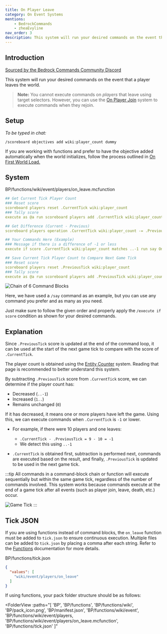 ```yaml
---
title: On Player Leave
category: On Event Systems
mentions:
    - BedrockCommands
    - zheaEvyline
nav_order: 3
description: This system will run your desired commands on the event that a player leaves the world.
---
```


## Introduction

[Sourced by the Bedrock Commands Community Discord](https://discord.gg/SYstTYx5G5)

This system will run your desired commands on the event that a player leaves the world.

> **Note:** You cannot execute commands on *players* that leave using target selectors. However, you can use the [On Player Join](/commands/on-player-join) system to execute commands when they rejoin.

## Setup

*To be typed in chat:*

`/scoreboard objectives add wiki:player_count dummy`

If you are working with functions and prefer to have the objective added automatically when the world initializes, follow the process outlined in [On First World Load.](/commands/on-first-world-load)

## System

<CodeHeader>BP/functions/wiki/event/players/on_leave.mcfunction</CodeHeader>

```yaml
## Get Current Tick Player Count
### Reset score
scoreboard players reset .CurrentTick wiki:player_count
### Tally score 
execute as @a run scoreboard players add .CurrentTick wiki:player_count 1

## Get Difference (Current - Previous)
scoreboard players operation .CurrentTick wiki:player_count -= .PreviousTick wiki:player_count

## Your Commands Here (Example)
### Message if there is a difference of -1 or less
execute if score .CurrentTick wiki:player_count matches ..-1 run say One or more players have left the world

## Save Current Tick Player Count to Compare Next Game Tick
### Reset score
scoreboard players reset .PreviousTick wiki:player_count
### Tally score
execute as @a run scoreboard players add .PreviousTick wiki:player_count 1
```

![Chain of 6 Command Blocks](/assets/images/commands/commandBlockChain/6.png)

Here, we have used a `/say` command as an example, but you can use any command you prefer and as many as you need.

Just make sure to follow the given order and properly apply the `/execute if score` condition as shown for your desired commands.

## Explanation

Since `.PreviousTick` score is updated at the end of the command loop, it can be used at the start of the next game tick to compare with the score of `.CurrentTick`.

The player count is obtained using the [Entity Counter](/commands/entity-counter) system. Reading that page is recommended to better understand this system.

By subtracting `.PreviousTick` score from `.CurrentTick` score, we can determine if the player count has:
- Decreased (`..-1`)
- Increased (`1..`)
- Remains unchanged (`0`)

If it has decreased, it means one or more players have left the game.
Using this, we can execute commands when `.CurrentTick` is `-1` or lower.
- For example, if there were 10 players and one leaves:
    - `.CurrentTick - .PreviousTick = 9 - 10 = -1`
    - We detect this using `..-1`

- `.CurrentTick` is obtained first, subtraction is performed next, commands are executed based on the result, and finally, `.PreviousTick` is updated to be used in the next game tick.

:::tip
All commands in a command-block chain or function will execute sequentially but within the same game tick, regardless of the number of commands involved. This system works because commands execute at the end of a game tick after all events (such as player join, leave, death, etc.) occur.

![Game Tick](/assets/images/commands/gametick.png)
:::

## Tick JSON

If you are using functions instead of command blocks, the `on_leave` function must be added to `tick.json` to ensure continuous execution. Multiple files can be added to `tick.json` by placing a comma after each string. Refer to the [Functions](/commands/mcfunctions#tick-json) documentation for more details.

<CodeHeader>BP/functions/tick.json</CodeHeader>
```json
{
  "values": [
    "wiki/event/players/on_leave"
  ]
}
```

If using functions, your pack folder structure should be as follows:

<FolderView
	:paths="[
    'BP',
    'BP/functions',
    'BP/functions/wiki',
    'BP/pack_icon.png',
    'BP/manifest.json',
    'BP/functions/wiki/event',
    'BP/functions/wiki/event/players,
    'BP/functions/wiki/event/players/on_leave.mcfunction',
    'BP/functions/tick.json'
]"
></FolderView>
